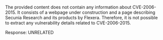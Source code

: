 The provided content does not contain any information about CVE-2006-2015. It consists of a webpage under construction and a page describing Secunia Research and its products by Flexera. Therefore, it is not possible to extract any vulnerability details related to CVE-2006-2015.

Response: UNRELATED
